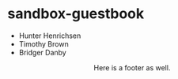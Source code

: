 # sandbox-guestbook
- Hunter Henrichsen
- Timothy Brown
- Bridger Danby







<center>Here is a footer as well.</center>

